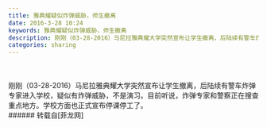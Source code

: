 ```yaml
---
title: 雅典耀疑似炸弹威胁，师生撤离
date: 2016-3-28 10:24
keywords: 雅典耀疑似炸弹威胁，师生撤离
description: 刚刚（03-28-2016）马尼拉雅典耀大学突然宣布让学生撤离，后陆续有警车炸弹专家进入学校，疑似有炸弹威胁，不是演习。目前听说，炸弹专家和警察正在搜查重点地方。学校方面也正式宣布停课停工了。
categories: sharing
---
```

<td class="t_f" id="postmessage_305126">

<br/>
<br/>
刚刚（03-28-2016）马尼拉雅典耀大学突然宣布让学生撤离，后陆续有警车炸弹专家进入学校，疑似有炸弹威胁，不是演习。目前听说，炸弹专家和警察正在搜查重点地方。学校方面也正式宣布停课停工了。<br/>
<img alt="" border="0" class="zoom" data-cf-modified-adbc2a955bf4cf2743d28520-="" file="http://www.flw.ph/data/appbyme/upload/image/201603/28/z3cBiMuvhXdU.jpg" id="aimg_ji007" lazyloadthumb="1" onclick="" onmouseover="" src="http://www.flw.ph/data/appbyme/upload/image/201603/28/z3cBiMuvhXdU.jpg"/><br/>
<img alt="" border="0" class="zoom" data-cf-modified-adbc2a955bf4cf2743d28520-="" file="http://www.flw.ph/data/appbyme/upload/image/201603/28/7oVLP3yMJaTa.jpg" id="aimg_f80D5" lazyloadthumb="1" onclick="" onmouseover="" src="http://www.flw.ph/data/appbyme/upload/image/201603/28/7oVLP3yMJaTa.jpg"/><br/>
</td>
###### 转载自[菲龙网]